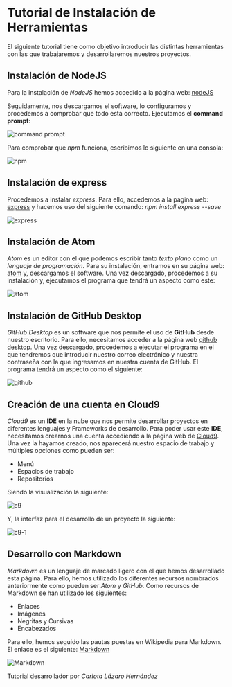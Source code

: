 # Tutorial de Instalación de Herramientas

El siguiente tutorial tiene como objetivo introducir las distintas herramientas con las que trabajaremos y desarrollaremos nuestros proyectos.

## Instalación de NodeJS

Para la instalación de *NodeJS* hemos accedido a la página web: [nodeJS](https://nodejs.org/en/ "nodeJS")

Seguidamente, nos descargamos el software, lo configuramos y procedemos a comprobar que todo está correcto. Ejecutamos el **command prompt**:

![command prompt](images/nodeJS.PNG "Command prompt")

Para comprobar que *npm* funciona, escribimos lo siguiente en una consola:

![npm](images/npm.PNG "npm")

## Instalación de express

Procedemos a instalar *express*. Para ello, accedemos a la página web:
[express](http://expressjs.com/ "express") y hacemos uso del siguiente comando:
*npm install express --save*

![express](images/express.PNG "express")

## Instalación de Atom

*Atom* es un editor con el que podemos escribir tanto *texto plano* como un *lenguaje de programación*. Para su instalación, entramos en su página web: [atom](https://atom.io/ "atom") y, descargamos el software.
Una vez descargado, procedemos a su instalación y, ejecutamos el programa que tendrá un aspecto como este:

![atom](images/atom.PNG "atom")

## Instalación de GitHub Desktop

*GitHub Desktop* es un software que nos permite el uso de **GitHub** desde nuestro escritorio. Para ello, necesitamos acceder a la página web [github desktop](https://desktop.github.com/ "github"). Una vez descargado, procedemos a ejecutar el programa en el que tendremos que introducir nuestro correo electrónico y nuestra contraseña con la que ingresamos en nuestra cuenta de GitHub. El programa tendrá un aspecto como el siguiente:

![github](images/github.PNG "github")


## Creación de una cuenta en Cloud9

*Cloud9* es un **IDE** en la nube que nos permite desarrollar proyectos en diferentes lenguajes y Frameworks de desarrollo. Para poder usar este **IDE**, necesitamos crearnos una cuenta accediendo a la página web de [Cloud9](https://c9.io/ "Cloud9").
Una vez la hayamos creado, nos aparecerá nuestro espacio de trabajo y múltiples opciones como pueden ser:
- Menú
- Espacios de trabajo
- Repositorios

Siendo la visualización la siguiente:

![c9](images/c9.PNG "c9")

Y, la interfaz para el desarrollo de un proyecto la siguiente:

![c9-1](images/c9-1.PNG "c9-1")


## Desarrollo con Markdown

*Markdown* es un lenguaje de marcado ligero con el que hemos desarrollado esta página. Para ello, hemos utilizado los diferentes recursos nombrados anteriormente como pueden ser *Atom* y *GitHub*. Como recursos de Markdown se han utilizado los siguientes:

- Enlaces  
- Imágenes
- Negritas y Cursivas
- Encabezados

Para ello, hemos seguido las pautas puestas en Wikipedia para Markdown. El enlace es el siguiente: [Markdown](https://es.wikipedia.org/wiki/Markdown "Markdown")

![Markdown](images/markdown.PNG "markdown")

Tutorial desarrollador por *Carlota Lázaro Hernández*
